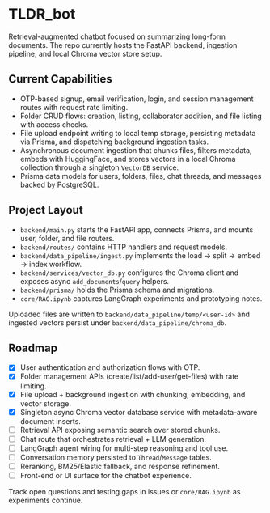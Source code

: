 # TLDR_bot

Retrieval-augmented chatbot focused on summarizing long-form documents. The repo currently hosts the FastAPI backend, ingestion pipeline, and local Chroma vector store setup.

## Current Capabilities

- OTP-based signup, email verification, login, and session management routes with request rate limiting.
- Folder CRUD flows: creation, listing, collaborator addition, and file listing with access checks.
- File upload endpoint writing to local temp storage, persisting metadata via Prisma, and dispatching background ingestion tasks.
- Asynchronous document ingestion that chunks files, filters metadata, embeds with HuggingFace, and stores vectors in a local Chroma collection through a singleton `VectorDB` service.
- Prisma data models for users, folders, files, chat threads, and messages backed by PostgreSQL.

## Project Layout

- `backend/main.py` starts the FastAPI app, connects Prisma, and mounts user, folder, and file routers.
- `backend/routes/` contains HTTP handlers and request models.
- `backend/data_pipeline/ingest.py` implements the load → split → embed → index workflow.
- `backend/services/vector_db.py` configures the Chroma client and exposes async `add_documents`/`query` helpers.
- `backend/prisma/` holds the Prisma schema and migrations.
- `core/RAG.ipynb` captures LangGraph experiments and prototyping notes.

Uploaded files are written to `backend/data_pipeline/temp/<user-id>` and ingested vectors persist under `backend/data_pipeline/chroma_db`.

## Roadmap

- [x] User authentication and authorization flows with OTP.
- [x] Folder management APIs (create/list/add-user/get-files) with rate limiting.
- [x] File upload + background ingestion with chunking, embedding, and vector storage.
- [x] Singleton async Chroma vector database service with metadata-aware document inserts.
- [ ] Retrieval API exposing semantic search over stored chunks.
- [ ] Chat route that orchestrates retrieval + LLM generation.
- [ ] LangGraph agent wiring for multi-step reasoning and tool use.
- [ ] Conversation memory persisted to `Thread`/`Message` tables.
- [ ] Reranking, BM25/Elastic fallback, and response refinement.
- [ ] Front-end or UI surface for the chatbot experience.

Track open questions and testing gaps in issues or `core/RAG.ipynb` as experiments continue.
